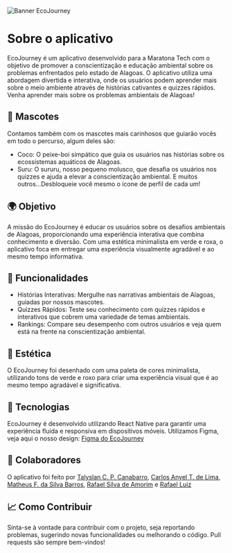 ![Banner EcoJourney](https://github.com/user-attachments/assets/6e6a2864-4e60-474e-955e-d87e3d3242cc)
# Sobre o aplicativo
EcoJourney é um aplicativo desenvolvido para a Maratona Tech
com o objetivo de promover a conscientização e educação ambiental 
sobre os problemas enfrentados pelo estado de Alagoas.
O aplicativo utiliza uma abordagem divertida e interativa, 
onde os usuários podem aprender mais sobre o meio ambiente através de histórias cativantes e quizzes rápidos.
Venha aprender mais sobre os problemas ambientais de Alagoas!

## 🐋 Mascotes
Contamos também com os mascotes mais carinhosos que guiarão vocês em todo o percurso, algum deles são:
- Coco: O peixe-boi simpático que guia os usuários nas histórias sobre os ecossistemas aquáticos de Alagoas.
- Suru: O sururu, nosso pequeno molusco, que desafia os usuários nos quizzes e ajuda a elevar a conscientização ambiental.
E muitos outros...Desbloqueie você mesmo o ícone de perfil de cada um!

## 🌍 Objetivo
A missão do EcoJourney é educar os usuários sobre os desafios ambientais de Alagoas, proporcionando uma experiência interativa que combina conhecimento e diversão. Com uma estética minimalista em verde e roxa, o aplicativo foca em entregar uma experiência visualmente agradável e ao mesmo tempo informativa.

## 📝 Funcionalidades
- Histórias Interativas: Mergulhe nas narrativas ambientais de Alagoas, guiadas por nossos mascotes.
- Quizzes Rápidos: Teste seu conhecimento com quizzes rápidos e interativos que cobrem uma variedade de temas ambientais.
- Rankings: Compare seu desempenho com outros usuários e veja quem está na frente na conscientização ambiental.

## 🎨 Estética
O EcoJourney foi desenhado com uma paleta de cores minimalista, utilizando tons de verde e roxo para criar uma experiência visual que é ao mesmo tempo agradável e significativa.

## 🚀 Tecnologias
EcoJourney é desenvolvido utilizando React Native para garantir uma experiência fluida e responsiva em dispositivos móveis.
Utilizamos Figma, veja aqui o nosso design: [Figma do EcoJourney](https://www.figma.com/design/m4UUcxb1622yzVGtxCnDGt/ECOJOURNEY---Maratona-Tech?node-id=0-1&node-type=CANVAS&t=gjU5voPToG8KTg12-0)

## 👥 Colaboradores
O aplicativo foi feito por
<a href="https://github.com/Talyslan">Talyslan C. P. Canabarro</a>,
<a href="https://github.com/nyelkk">Carlos Anyel T. de Lima</a>,
<a href="https://github.com/Matheus-fsb">Matheus F. da Silva Barros</a>,
<a href="https://github.com/OffworldAstronaut">Rafael Silva de Amorim</a> e
<a href="https://github.com/IhRafaell">Rafael Luiz</a>

## 📈 Como Contribuir
Sinta-se à vontade para contribuir com o projeto, seja reportando problemas, sugerindo novas funcionalidades ou melhorando o código. Pull requests são sempre bem-vindos!
